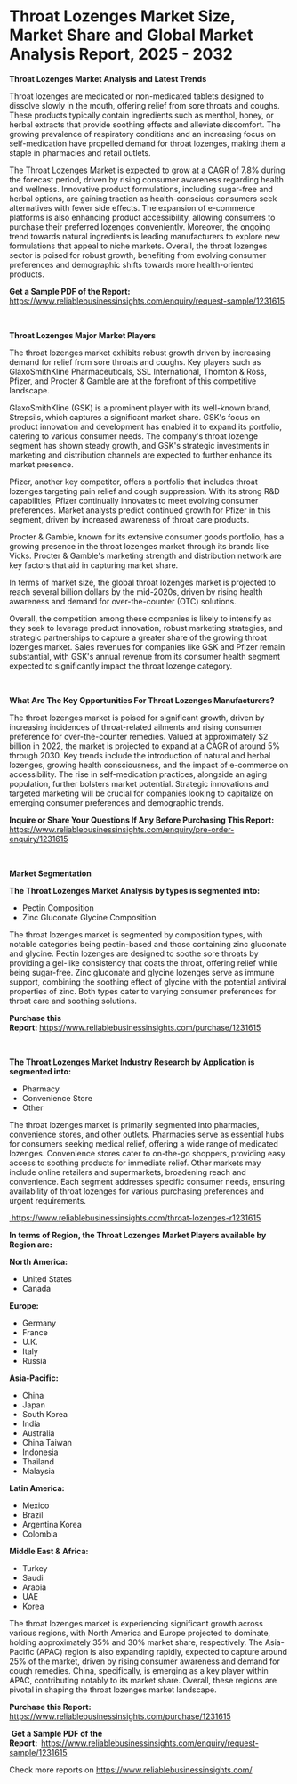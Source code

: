 <p><h1>Throat Lozenges Market Size, Market Share and Global Market Analysis Report, 2025 - 2032</h1></p><p><strong>Throat Lozenges Market Analysis and Latest Trends</strong></p>
<p><p>Throat lozenges are medicated or non-medicated tablets designed to dissolve slowly in the mouth, offering relief from sore throats and coughs. These products typically contain ingredients such as menthol, honey, or herbal extracts that provide soothing effects and alleviate discomfort. The growing prevalence of respiratory conditions and an increasing focus on self-medication have propelled demand for throat lozenges, making them a staple in pharmacies and retail outlets.</p><p>The Throat Lozenges Market is expected to grow at a CAGR of 7.8% during the forecast period, driven by rising consumer awareness regarding health and wellness. Innovative product formulations, including sugar-free and herbal options, are gaining traction as health-conscious consumers seek alternatives with fewer side effects. The expansion of e-commerce platforms is also enhancing product accessibility, allowing consumers to purchase their preferred lozenges conveniently. Moreover, the ongoing trend towards natural ingredients is leading manufacturers to explore new formulations that appeal to niche markets. Overall, the throat lozenges sector is poised for robust growth, benefiting from evolving consumer preferences and demographic shifts towards more health-oriented products.</p></p>
<p><strong>Get a Sample PDF of the Report:&nbsp;</strong> <a href="https://www.reliablebusinessinsights.com/enquiry/request-sample/1231615?utm_campaign=3356&utm_medium=2&utm_source=Github&utm_content=ia&utm_term=07042025&utm_id=throat-lozenges">https://www.reliablebusinessinsights.com/enquiry/request-sample/1231615</a></p>
<p>&nbsp;</p>
<p><strong>Throat Lozenges Major Market Players</strong></p>
<p><p>The throat lozenges market exhibits robust growth driven by increasing demand for relief from sore throats and coughs. Key players such as GlaxoSmithKline Pharmaceuticals, SSL International, Thornton & Ross, Pfizer, and Procter & Gamble are at the forefront of this competitive landscape.</p><p>GlaxoSmithKline (GSK) is a prominent player with its well-known brand, Strepsils, which captures a significant market share. GSK's focus on product innovation and development has enabled it to expand its portfolio, catering to various consumer needs. The company's throat lozenge segment has shown steady growth, and GSK's strategic investments in marketing and distribution channels are expected to further enhance its market presence.</p><p>Pfizer, another key competitor, offers a portfolio that includes throat lozenges targeting pain relief and cough suppression. With its strong R&D capabilities, Pfizer continually innovates to meet evolving consumer preferences. Market analysts predict continued growth for Pfizer in this segment, driven by increased awareness of throat care products.</p><p>Procter & Gamble, known for its extensive consumer goods portfolio, has a growing presence in the throat lozenges market through its brands like Vicks. Procter & Gamble's marketing strength and distribution network are key factors that aid in capturing market share.</p><p>In terms of market size, the global throat lozenges market is projected to reach several billion dollars by the mid-2020s, driven by rising health awareness and demand for over-the-counter (OTC) solutions.</p><p>Overall, the competition among these companies is likely to intensify as they seek to leverage product innovation, robust marketing strategies, and strategic partnerships to capture a greater share of the growing throat lozenges market. Sales revenues for companies like GSK and Pfizer remain substantial, with GSK's annual revenue from its consumer health segment expected to significantly impact the throat lozenge category.</p></p>
<p>&nbsp;</p>
<p><strong>What Are The Key Opportunities For Throat Lozenges Manufacturers?</strong></p>
<p><p>The throat lozenges market is poised for significant growth, driven by increasing incidences of throat-related ailments and rising consumer preference for over-the-counter remedies. Valued at approximately $2 billion in 2022, the market is projected to expand at a CAGR of around 5% through 2030. Key trends include the introduction of natural and herbal lozenges, growing health consciousness, and the impact of e-commerce on accessibility. The rise in self-medication practices, alongside an aging population, further bolsters market potential. Strategic innovations and targeted marketing will be crucial for companies looking to capitalize on emerging consumer preferences and demographic trends.</p></p>
<p><strong>Inquire or Share Your Questions If Any Before Purchasing This Report:</strong> <a href="https://www.reliablebusinessinsights.com/enquiry/pre-order-enquiry/1231615?utm_campaign=3356&utm_medium=2&utm_source=Github&utm_content=ia&utm_term=07042025&utm_id=throat-lozenges">https://www.reliablebusinessinsights.com/enquiry/pre-order-enquiry/1231615</a></p>
<p>&nbsp;</p>
<p><strong>Market Segmentation</strong></p>
<p><strong>The Throat Lozenges Market Analysis by types is segmented into:</strong></p>
<p><ul><li>Pectin Composition</li><li>Zinc Gluconate Glycine Composition</li></ul></p>
<p><p>The throat lozenges market is segmented by composition types, with notable categories being pectin-based and those containing zinc gluconate and glycine. Pectin lozenges are designed to soothe sore throats by providing a gel-like consistency that coats the throat, offering relief while being sugar-free. Zinc gluconate and glycine lozenges serve as immune support, combining the soothing effect of glycine with the potential antiviral properties of zinc. Both types cater to varying consumer preferences for throat care and soothing solutions.</p></p>
<p><strong>Purchase this Report:&nbsp;</strong><a href="https://www.reliablebusinessinsights.com/purchase/1231615?utm_campaign=3356&utm_medium=2&utm_source=Github&utm_content=ia&utm_term=07042025&utm_id=throat-lozenges">https://www.reliablebusinessinsights.com/purchase/1231615</a></p>
<p>&nbsp;</p>
<p><strong>The Throat Lozenges Market Industry Research by Application is segmented into:</strong></p>
<p><ul><li>Pharmacy</li><li>Convenience Store</li><li>Other</li></ul></p>
<p><p>The throat lozenges market is primarily segmented into pharmacies, convenience stores, and other outlets. Pharmacies serve as essential hubs for consumers seeking medical relief, offering a wide range of medicated lozenges. Convenience stores cater to on-the-go shoppers, providing easy access to soothing products for immediate relief. Other markets may include online retailers and supermarkets, broadening reach and convenience. Each segment addresses specific consumer needs, ensuring availability of throat lozenges for various purchasing preferences and urgent requirements.</p></p>
<p><a href="https://www.reliablebusinessinsights.com/throat-lozenges-r1231615?utm_campaign=3356&utm_medium=2&utm_source=Github&utm_content=ia&utm_term=07042025&utm_id=throat-lozenges">&nbsp;https://www.reliablebusinessinsights.com/throat-lozenges-r1231615</a></p>
<p><strong>In terms of Region, the Throat Lozenges Market Players available by Region are:</strong></p>
<p>
    <p> <strong> North America: </strong>
        <ul>
            <li>United States</li>
            <li>Canada</li>
        </ul>
        </p> 
    <p> <strong> Europe: </strong>
        <ul>
            <li>Germany</li>
            <li>France</li>
            <li>U.K.</li>
            <li>Italy</li>
            <li>Russia</li>
        </ul>
        </p> 
    <p> <strong> Asia-Pacific: </strong>
        <ul>
            <li>China</li>
            <li>Japan</li>
            <li>South Korea</li>
            <li>India</li>
            <li>Australia</li>
            <li>China Taiwan</li>
            <li>Indonesia</li>
            <li>Thailand</li>
            <li>Malaysia</li>
        </ul>
        </p> 
    <p> <strong> Latin America: </strong>
        <ul>
            <li>Mexico</li>
            <li>Brazil</li>
            <li>Argentina Korea</li>
            <li>Colombia</li>
        </ul>
        </p> 
    <p> <strong> Middle East & Africa: </strong>
        <ul>
            <li>Turkey</li>
            <li>Saudi</li>
            <li>Arabia</li>
            <li>UAE</li>
            <li>Korea</li>
        </ul>
    </p>
    </p>
<p><p>The throat lozenges market is experiencing significant growth across various regions, with North America and Europe projected to dominate, holding approximately 35% and 30% market share, respectively. The Asia-Pacific (APAC) region is also expanding rapidly, expected to capture around 25% of the market, driven by rising consumer awareness and demand for cough remedies. China, specifically, is emerging as a key player within APAC, contributing notably to its market share. Overall, these regions are pivotal in shaping the throat lozenges market landscape.</p></p>
<p><strong>Purchase this Report: </strong><a href="https://www.reliablebusinessinsights.com/purchase/1231615?utm_campaign=3356&utm_medium=2&utm_source=Github&utm_content=ia&utm_term=07042025&utm_id=throat-lozenges">https://www.reliablebusinessinsights.com/purchase/1231615</a></p>
<p>&nbsp;<strong>Get a Sample PDF of the Report:&nbsp;&nbsp;</strong><a href="https://www.reliablebusinessinsights.com/enquiry/request-sample/1231615?utm_campaign=3356&utm_medium=2&utm_source=Github&utm_content=ia&utm_term=07042025&utm_id=throat-lozenges">https://www.reliablebusinessinsights.com/enquiry/request-sample/1231615</a></p>
<p><strong></strong></p>
<p>Check more reports on <a href="https://www.reliablebusinessinsights.com/?utm_campaign=3356&utm_medium=2&utm_source=Github&utm_content=ia&utm_term=07042025&utm_id=throat-lozenges">https://www.reliablebusinessinsights.com/</a></p>